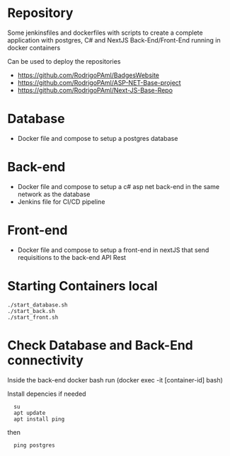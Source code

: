 # Repository

Some jenkinsfiles and dockerfiles with scripts to create a complete application with postgres, C# and NextJS Back-End/Front-End running in docker containers

Can be used to deploy the repositories 
  - https://github.com/RodrigoPAml/BadgesWebsite
  - https://github.com/RodrigoPAml/ASP-NET-Base-project
  - https://github.com/RodrigoPAml/Next-JS-Base-Repo

# Database
  - Docker file and compose to setup a postgres database

# Back-end
  - Docker file and compose to setup a c# asp net back-end in the same network as the database
  - Jenkins file for CI/CD pipeline
    
# Front-end
  - Docker file and compose to setup a front-end in nextJS that send requisitions to the back-end API Rest

# Starting Containers local

```
./start_database.sh
./start_back.sh
./start_front.sh
```

# Check Database and Back-End connectivity

Inside the back-end docker bash run (docker exec -it [container-id] bash)

Install depencies if needed

```
  su
  apt update
  apt install ping
```
then

```
  ping postgres
```
